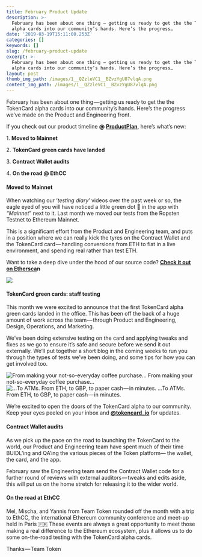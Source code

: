 ```yaml
---
title: February Product Update
description: >-
  February has been about one thing — getting us ready to get the the TokenCard
  alpha cards into our community’s hands. Here’s the progress…
date: '2019-03-19T15:11:00.253Z'
categories: []
keywords: []
slug: /february-product-update
excerpt: >-
  February has been about one thing — getting us ready to get the the TokenCard
  alpha cards into our community’s hands. Here’s the progress…
layout: post
thumb_img_path: /images/1__QZzleVC1__BZvzYgU87vlqA.png
content_img_path: /images/1__QZzleVC1__BZvzYgU87vlqA.png
---
```


February has been about one thing — getting us ready to get the the TokenCard alpha cards into our community’s hands. Here’s the progress we’ve made on the Product and Engineering front.

If you check out our product timeline **@** [**ProductPlan**](https://app.productplan.com/p/WKmCZlrSDYGGdjB9HtBUJZKA9Cl6PCXD), here’s what’s new:

1\. **Moved to Mainnet**

2\. **TokenCard green cards have landed**

3\. **Contract Wallet audits**

4\. **On the road @ EthCC**

#### Moved to Mainnet

When watching our ‘_testing diary_’ videos over the past week or so, the eagle eyed of you will have noticed a little green dot 🔘 in the app with _“Mainnet_” next to it. Last month we moved our tests from the Ropsten Testnet to Ethereum Mainnet.

This is a significant effort from the Product and Engineering team, and puts in a position where we can really kick the tyres on the Contract Wallet and the TokenCard card — handling conversions from ETH to fiat in a live environment, and spending real rather than test ETH.

Want to take a deep dive under the hood of our source code? [**Check it out on Ethersca**](https://etherscan.io/address/0x5c76fb5fb117d190beac217bc3568e70f2b6b71d#code)**n**

![](/images/1__hvPHZ3FRolO4LC3u1M0dng.gif)

#### **TokenCard green cards: staff testing**

This month we were excited to announce that the first TokenCard alpha green cards landed in the office. This has been off the back of a huge amount of work across the team — through Product and Engineering, Design, Operations, and Marketing.

We’ve been doing extensive testing on the card and applying tweaks and fixes as we go to ensure it’s safe and secure before we send it out externally. We’ll put together a short blog in the coming weeks to run you through the types of tests we’ve been doing, and some tips for how you can get involved too.

![From making your not-so-everyday coffee purchase…](/images/1__nkmko3jPgOSiKOGmoVw6LA.png)
From making your not-so-everyday coffee purchase…![…To ATMs. From ETH, to GBP, to paper cash — in minutes.](/images/1__RpkJKxBF8gX1ucoGcWVebw.gif)
…To ATMs. From ETH, to GBP, to paper cash — in minutes.

We’re excited to open the doors of the TokenCard alpha to our community. Keep your eyes peeled on your inbox and [**@tokencard\_io**](https://twitter.com/tokencard_io) for updates.

#### Contract Wallet audits

As we pick up the pace on the road to launching the TokenCard to the world, our Product and Engineering team have spent much of their time BUIDL’ing and QA’ing the various pieces of the Token platform— the wallet, the card, and the app.

February saw the Engineering team send the Contract Wallet code for a further round of reviews with external auditors — tweaks and edits aside, this will put us on the home stretch for releasing it to the wider world.

#### **On the road at EthCC**

Mel, Mischa, and Yannis from Team Token rounded off the month with a trip to EthCC, the international Ethereum community conference and meet-up held in Paris 🇫🇷 These events are always a great opportunity to meet those making a real difference to the Ethereum ecosystem, plus it allows us to do some on-the-road testing with the TokenCard alpha cards.

Thanks — Team Token